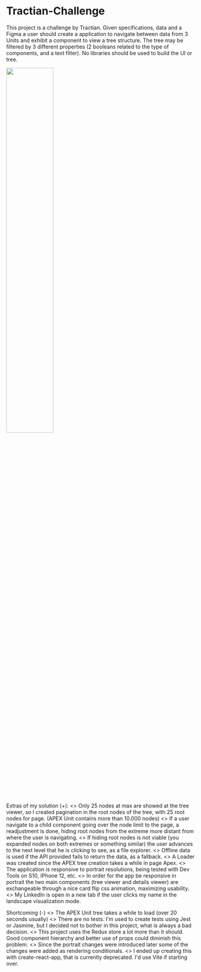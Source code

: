 # Tractian-Challenge
This project is a challenge by Tractian.
Given specifications, data and a Figma a user should create a application to navigate between data from 3 Units and exhibit a component to view a tree structure. 
The tree may be filtered by 3 different properties (2 booleans related to the type of components, and a text filter). No libraries should be used to build the UI or tree. 

[<img src="https://ibb.co/1RFhB76" width="50%">]([https://www.youtube.com/watch?v=Hc79sDi3f0U](https://www.youtube.com/watch?v=lwpAdCiSTPE) "Tractan Challenge:front-end (HygorLBM)")


Extras of my solution (+):
<> Only 25 nodes at max are showed at the tree viewer, so I created pagination in the root nodes of the tree, with 25 root nodes for page. (APEX Unit contains more than 10.000 nodes)
<> If a user navigate to a child component going over the node limit to the page, a readjustment is done, hiding root nodes from the extreme more distant from where the user is navigating.
<> If hiding root nodes is not viable (you expanded nodes on both extremes or something similar) the user advances to the next level that he is clicking to see, as a file explorer.
<> Offline data is used if the API provided fails to return the data, as a fallback. 
<> A Loader was created since the APEX tree creation takes a while in page Apex.
<> The application is responsive to portrait resolutions, being tested with Dev Tools on S10, IPhone 12, etc.
<> In order for the app be responsive in portrait the two main components (tree viewer and details viewer) are exchangeable through a nice card flip css animation, maximizing usability.
<> My LinkedIn is open in a new tab if the user clicks my name in the landscape visualization mode.

Shortcoming (-)
<> The APEX Unit tree takes a while to load (over 20 seconds usually)
<> There are no tests. I'm used to create tests using Jest or Jasmine, but I decided not to bother in this project, what is always a bad decision.
<> This project uses the Redux store a lot more than it should. Good component hierarchy and better use of props could diminish this problem.
<> Since the portrait changes were introduced later some of the changes were added as rendering conditionals.
<> I ended up creating this with create-react-app, that is currently deprecated. I'd use Vite if starting over.
